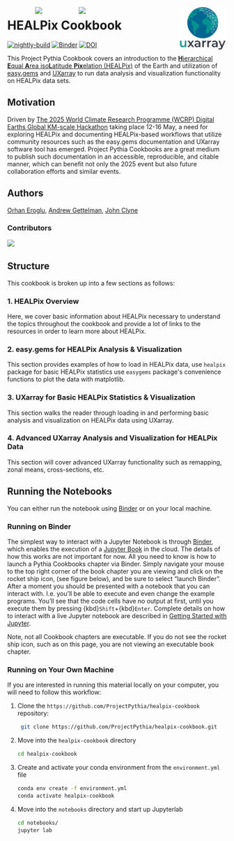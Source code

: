 <p align="center">
  <img style="float: right;" src="https://raw.githubusercontent.com/UXARRAY/uxarray/a6aa6294975f189e8c36dd3d14da745526e53e06/docs/_static/images/logos/uxarray_logo_v_dark.svg" width="110" />
  <img style="float: right;" src="https://easy.gems.dkrz.de/_static/gems.png" width="230" />
  <img style="float: right;" src="https://healpix.sourceforge.io/images/gorski_f1.jpg" width="100" />
</p>

# HEALPix Cookbook

[![nightly-build](https://github.com/ProjectPythia/healpix-cookbook/actions/workflows/nightly-build.yaml/badge.svg)](https://github.com/ProjectPythia/healpix-cookbook/actions/workflows/nightly-build.yaml)
[![Binder](https://binder.projectpythia.org/badge_logo.svg)](https://binder.projectpythia.org/v2/gh/ProjectPythia/healpix-cookbook/main?labpath=notebooks)
[![DOI](https://zenodo.org/badge/942299848.svg)](https://zenodo.org/badge/latestdoi/942299848)

This Project Pythia Cookbook covers an introduction to the [**H**ierarchical **E**qual **A**rea iso**L**atitude **Pix**elation (HEALPix)](https://healpix.sourceforge.io/) of the Earth and utilization of 
[easy.gems](https://easy.gems.dkrz.de/index.html#) and [UXarray](https://uxarray.readthedocs.io/) to run data analysis and visualization functionality on HEALPix data sets.

## Motivation

Driven by [The 2025 World Climate Research Programme (WCRP) Digital Earths Global KM-scale Hackathon](https://www.wcrp-esmo.org/activities/wcrp-global-km-scale-hackathon-2025) taking place 12-16 May, a need 
for exploring HEALPix and documenting HEALPix-based workflows that utilize community resources such as the easy.gems documentation and UXarray software tool has emerged. Project Pythia Cookbooks are a great 
medium to publish such documentation in an accessible, reproducible, and citable manner, which can benefit not only the 2025 event but also future collaboration efforts and similar events.

## Authors

[Orhan Eroglu](https://github.com/erogluorhan), [Andrew Gettelman](https://github.com/andrewgettelman), [John Clyne](https://github.com/clyne)

### Contributors

<a href="https://github.com/ProjectPythia/healpix-cookbook/graphs/contributors">
  <img src="https://contrib.rocks/image?repo=ProjectPythia/healpix-cookbook" />
</a>

## Structure

This cookbook is broken up into a few sections as follows:

### 1. HEALPix Overview

Here, we cover basic information about HEALPix necessary to understand the topics throughout the cookbook 
and provide a lot of links to the resources in order to learn more about HEALPix. 

### 2. easy.gems for HEALPix Analysis & Visualization

This section provides examples of how to load in HEALPix data, use `healpix` package for basic HEALPix 
statistics use `easygems` package's convenience functions to plot the data with matplotlib.

### 3. UXarray for Basic HEALPix Statistics & Visualization

This section walks the reader through loading in and performing basic analysis and visualization on HEALPix 
data using UXarray.

### 4. Advanced UXarray Analysis and Visualization for HEALPix Data

This section will cover advanced UXarray functionality such as remapping, zonal means, cross-sections, etc.

## Running the Notebooks

You can either run the notebook using [Binder](https://binder.projectpythia.org/) or on your local machine.

### Running on Binder

The simplest way to interact with a Jupyter Notebook is through
[Binder](https://binder.projectpythia.org/), which enables the execution of a
[Jupyter Book](https://jupyterbook.org) in the cloud. The details of how this works are not
important for now. All you need to know is how to launch a Pythia
Cookbooks chapter via Binder. Simply navigate your mouse to
the top right corner of the book chapter you are viewing and click
on the rocket ship icon, (see figure below), and be sure to select
“launch Binder”. After a moment you should be presented with a
notebook that you can interact with. I.e. you’ll be able to execute
and even change the example programs. You’ll see that the code cells
have no output at first, until you execute them by pressing
{kbd}`Shift`\+{kbd}`Enter`. Complete details on how to interact with
a live Jupyter notebook are described in [Getting Started with
Jupyter](https://foundations.projectpythia.org/foundations/getting-started-jupyter.html).

Note, not all Cookbook chapters are executable. If you do not see
the rocket ship icon, such as on this page, you are not viewing an
executable book chapter.


### Running on Your Own Machine

If you are interested in running this material locally on your computer, you will need to follow this workflow:

1. Clone the `https://github.com/ProjectPythia/healpix-cookbook` repository:

   ```bash
    git clone https://github.com/ProjectPythia/healpix-cookbook.git
   ```

1. Move into the `healpix-cookbook` directory
   ```bash
   cd healpix-cookbook
   ```
1. Create and activate your conda environment from the `environment.yml` file
   ```bash
   conda env create -f environment.yml
   conda activate healpix-cookbook
   ```
1. Move into the `notebooks` directory and start up Jupyterlab
   ```bash
   cd notebooks/
   jupyter lab
   ```
